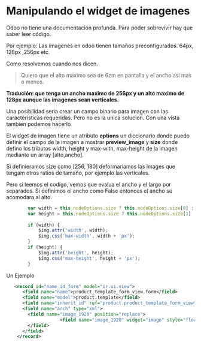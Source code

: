 # Manipulando el widget de imagenes

Odoo no tiene una documentación profunda. Para poder sobrevivir hay que saber leer código.

Por ejemplo:
Las imagenes en odoo tienen tamaños preconfigurados. 64px, 128px ,256px etc. 

Como resolvemos cuando nos dicen. 

> Quiero que el alto maximo sea de 6zm en pantalla y el ancho asi mas o menos. 

**Tradución: que tenga un ancho maximo de 256px y un alto maximo de 128px aunque las imagenes sean verticales.**

Una posibilidad seria crear un campo binario para imagen con las caracteristicas requeridas. 
Pero no es la unica solucion. Con una vista tambien podemos hacerlo

El widget de imagen tiene un atributo **options** un diccionario donde puedo definir el campo de la imagen a mostrar **preview_image** y **size** donde defino los tributos width, height y max-with, max-height de la imagen mediante un array [alto,ancho].

Si definieramos size como [256, 180] deformariamos las images que tengam otros ratios de tamaño, por ejemplo las verticales.

Pero si leemos el codigo, vemos que evalua el ancho y el largo por separados. Si definimos el ancho como False entonces el ancho se acomodara al alto.

```javascript
        var width = this.nodeOptions.size ? this.nodeOptions.size[0] : this.attrs.width;
        var height = this.nodeOptions.size ? this.nodeOptions.size[1] : this.attrs.height;
        
        if (width) {
            $img.attr('width', width);
            $img.css('max-width', width + 'px');
        }
        if (height) {
            $img.attr('height', height);
            $img.css('max-height', height + 'px');
        }        
```

Un Ejemplo

```xml
   <record id="name_id_form" model="ir.ui.view">
      <field name="name">product_template_form_view.form</field>
      <field name="model">product.template</field>
      <field name="inherit_id" ref="product.product_template_form_view"/>
      <field name="arch" type="xml">
        <field name="image_1920" position="replace">
                    <field name="image_1920" widget="image" style="float:right;max-heigth:100px;"  options="{'preview_image': 'image_256','size': [False, 180]}'}"/>
        </field>
      </field>
    </record>
 ```

